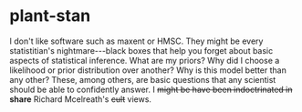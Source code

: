 # plant-stan
I don't like software such as maxent or HMSC. They might be every statistitian's nightmare---black boxes that help you forget about basic aspects of statistical inference. What are my priors? Why did I choose a likelihood or prior distribution over another? Why is this model better than any other? These, among others, are basic questions that any scientist should be able to confidently answer. I ~~might be have been indoctrinated in~~ __share__ Richard Mcelreath's ~~cult~~ views. 

